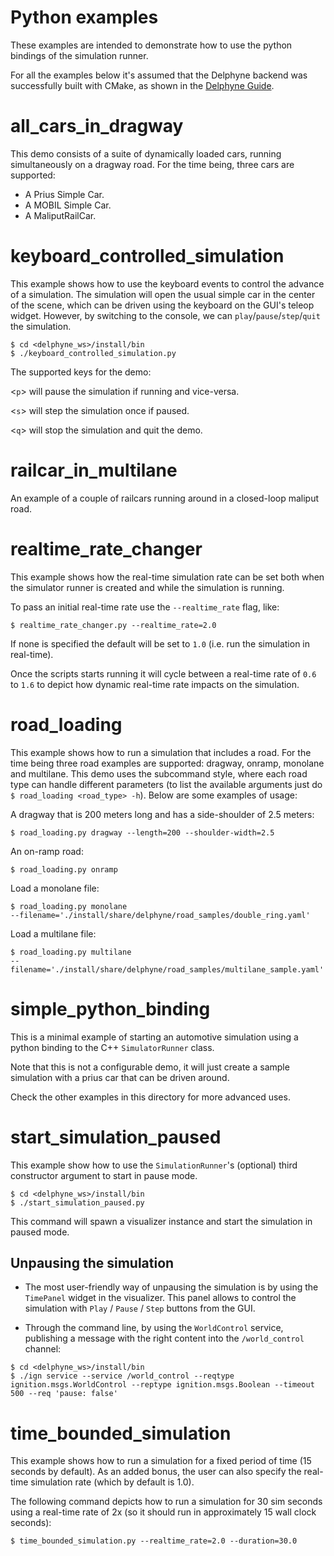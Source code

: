 # Python examples

These examples are intended to demonstrate how to use the python bindings of the
simulation runner.

For all the examples below it's assumed that the Delphyne backend was successfully
built with CMake, as shown in the [Delphyne Guide](https://docs.google.com/document/d/1tQ9vDp084pMuHjYmtScLB3F1tdr4iP9w7_OTcoSM1zQ).
<h1 id="all_cars_in_dragway">all_cars_in_dragway</h1>


This demo consists of a suite of dynamically loaded cars,
running simultaneously on a dragway road.
For the time being, three cars are supported:
   - A Prius Simple Car.
   - A MOBIL Simple Car.
   - A MaliputRailCar.

<h1 id="keyboard_controlled_simulation">keyboard_controlled_simulation</h1>


This example shows how to use the keyboard events to control the advance of
a simulation. The simulation will open the usual simple car in the center of
the scene, which can be driven using the keyboard on the GUI's teleop widget.
However, by switching to the console, we can `play`/`pause`/`step`/`quit` the
simulation.

```
$ cd <delphyne_ws>/install/bin
$ ./keyboard_controlled_simulation.py
```

 The supported keys for the demo:

<`p`> will pause the simulation if running and vice-versa.

<`s`> will step the simulation once if paused.

<`q`> will stop the simulation and quit the demo.

<h1 id="railcar_in_multilane">railcar_in_multilane</h1>


An example of a couple of railcars running around in a closed-loop maliput
road.

<h1 id="realtime_rate_changer">realtime_rate_changer</h1>


This example shows how the real-time simulation rate can be set both when the
simulator runner is created and while the simulation is running.

To pass an initial real-time rate use the `--realtime_rate` flag, like:

```
$ realtime_rate_changer.py --realtime_rate=2.0
```

If none is specified the default will be set to `1.0` (i.e. run the simulation
in real-time).

Once the scripts starts running it will cycle between a real-time rate of `0.6`
to `1.6` to depict how dynamic real-time rate impacts on the simulation.

<h1 id="road_loading">road_loading</h1>


This example shows how to run a simulation that includes a road. For the
time being three road examples are supported: dragway, onramp, monolane and
multilane.
This demo uses the subcommand style, where each road type can handle different
parameters (to list the available arguments just do
`$ road_loading <road_type> -h`). Below are some examples of usage:


A dragway that is 200 meters long and has a side-shoulder of 2.5 meters:

```
$ road_loading.py dragway --length=200 --shoulder-width=2.5
```

An on-ramp road:

```
$ road_loading.py onramp
```

Load a monolane file:

```
$ road_loading.py monolane
--filename='./install/share/delphyne/road_samples/double_ring.yaml'
```

Load a multilane file:

```
$ road_loading.py multilane
--filename='./install/share/delphyne/road_samples/multilane_sample.yaml'
```


<h1 id="simple_python_binding">simple_python_binding</h1>

This is a minimal example of starting an automotive simulation using a
python binding to the C++ `SimulatorRunner` class.

Note that this is not a configurable demo, it will just create a sample
simulation with a prius car that can be driven around.

Check the other examples in this directory for more advanced uses.

<h1 id="start_simulation_paused">start_simulation_paused</h1>


This example show how to use the `SimulationRunner`'s (optional) third
constructor argument to start in pause mode.

```
$ cd <delphyne_ws>/install/bin
$ ./start_simulation_paused.py
```

This command will spawn a visualizer instance and start the simulation in
paused mode.

 ## Unpausing the simulation

- The most user-friendly way of unpausing the simulation is by using the
`TimePanel` widget in the visualizer. This panel allows to control the
simulation with `Play` / `Pause` / `Step` buttons from the GUI.

- Through the command line, by using the `WorldControl` service, publishing a
message with the right content into the `/world_control` channel:

```
$ cd <delphyne_ws>/install/bin
$ ./ign service --service /world_control --reqtype ignition.msgs.WorldControl --reptype ignition.msgs.Boolean --timeout 500 --req 'pause: false'
```


<h1 id="time_bounded_simulation">time_bounded_simulation</h1>


This example shows how to run a simulation for a fixed period of time (15
seconds by default). As an added bonus, the user can also specify the real-time
simulation rate (which by default is 1.0).

The following command depicts how to run a simulation for 30 sim seconds using
a real-time rate of 2x (so it should run in approximately 15 wall clock
seconds):

```
$ time_bounded_simulation.py --realtime_rate=2.0 --duration=30.0
```

